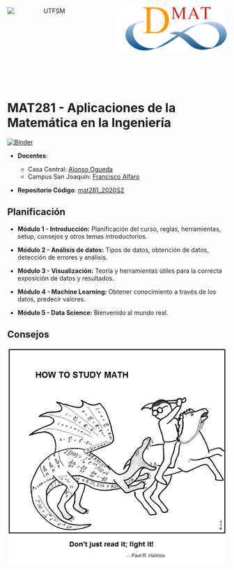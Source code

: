 <header>
<img src="https://upload.wikimedia.org/wikipedia/commons/4/47/Logo_UTFSM.png" width=200 alt="UTFSM" align="left"/>
<img src="./images/dmat.png" alt="DMAT" align="right"/>
</header>
</br></br></br></br></br>

</br>
</br>

# MAT281 - Aplicaciones de la Matemática en la Ingeniería

[![Binder](https://mybinder.org/badge_logo.svg)](https://mybinder.org/v2/gh/aoguedao/mat281_2020S2/master?urlpath=lab)

* **Docentes**:  
    - Casa Central: [Alonso Ogueda](https://www.linkedin.com/in/aoguedaoliva/)
    - Campus San Joaquín: [Francisco Alfaro](https://www.linkedin.com/in/francisco-alfaro-medina-80820aa2)

* **Repositorio Código**: [mat281_2020S2](https://github.com/aoguedao/mat281_2020S2)


## Planificación

* **Módulo 1 - Introducción:** Planificación del curso, reglas, herramientas, setup, consejos y otros temas introductorios.


* **Módulo 2 - Análisis de datos:** Tipos de datos, obtención de datos, detección de errores y análisis.


* **Módulo 3 - Visualización:** Teoría y herramientas útiles para la correcta exposición de datos y resultados.


* **Módulo 4 - Machine Learning:** Obtener conocimiento a través de los datos, predecir valores.


* **Módulo 5 - Data Science:** Bienvenido al mundo real.



## Consejos
[![HowToCode](./images/saint_curious_george.png)](https://abstrusegoose.com/353)
